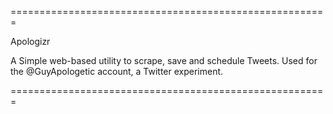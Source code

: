 =======================================================

Apologizr

A Simple web-based utility to scrape, save and schedule 
Tweets. Used for the @GuyApologetic account, a Twitter
experiment.

=======================================================


